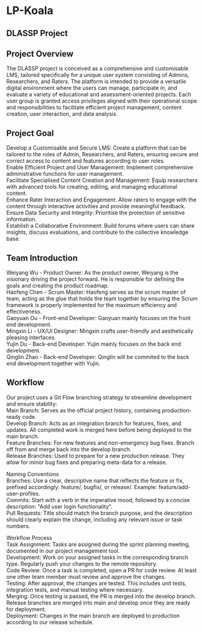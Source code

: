 # LP-Koala
## DLASSP Project 


## Project Overview
The DLASSP project is conceived as a comprehensive and customisable LMS, tailored specifically for a unique user system consisting of Admins, Researchers, and Raters. The platform is intended to provide a versatile digital environment where the users can manage, participate in, and evaluate a variety of educational and assessment-oriented projects. Each user group is granted access privileges aligned with their operational scope and responsibilities to facilitate efficient project management, content creation, user interaction, and data analysis.

## Project Goal
Develop a Customisable and Secure LMS: Create a platform that can be tailored to the roles of Admin, Researchers, and Raters, ensuring secure and correct access to content and features according to user roles.<br>
Enable Efficient Project and User Management: Implement comprehensive administrative functions for user management.<br>
Facilitate Specialised Content Creation and Management: Equip researchers with advanced tools for creating, editing, and managing educational content.<br>
Enhance Rater Interaction and Engagement: Allow raters to engage with the content through interactive activities and provide meaningful feedback.<br>
Ensure Data Security and Integrity: Prioritise the protection of sensitive information.<br>
Establish a Collaborative Environment: Build forums where users can share insights, discuss evaluations, and contribute to the collective knowledge base.

## Team Introduction
Weiyang Wu - Product Owner: As the product owner, Weiyang is the visionary driving the project forward. He is responsible for defining the goals and creating the product roadmap.<br>
Haofeng Chen - Scrum Master: Haofeng serves as the scrum master of team, acting as the glue that holds the team together by ensuring the Scrum framework is properly implemented for the maximum efficiency and effectiveness.<br>
Gaoyuan Ou - Front-end Developer: Gaoyuan mainly focuses on the front end development.<br>
Mingxin Li - UX/UI Designer: Mingxin crafts user-friendly and aesthetically pleasing interfaces.<br>
Yujin Du - Back-end Developer: Yujin mainly focuses on the back end development.<br>
Qinglin Zhao - Back-end Developer: Qinglin will be commited to the back end development together with Yujin.<br>

## Workflow
Our project uses a Git Flow branching strategy to streamline development and ensure stability:<br>
Main Branch: Serves as the official project history, containing production-ready code.<br>
Develop Branch: Acts as an integration branch for features, fixes, and updates. All completed work is merged here before being deployed to the main branch.<br>
Feature Branches: For new features and non-emergency bug fixes. Branch off from and merge back into the develop branch.<br>
Release Branches: Used to prepare for a new production release. They allow for minor bug fixes and preparing meta-data for a release.

Naming Conventions<br>
Branches: Use a clear, descriptive name that reflects the feature or fix, prefixed accordingly: feature/, bugfix/, or release/. Example: feature/add-user-profiles.<br>
Commits: Start with a verb in the imperative mood, followed by a concise description: "Add user login functionality".<br>
Pull Requests: Title should match the branch purpose, and the description should clearly explain the change, including any relevant issue or task numbers.

Workflow Process<br>
Task Assignment: Tasks are assigned during the sprint planning meeting, documented in our project management tool.<br>
Development: Work on your assigned tasks in the corresponding branch type. Regularly push your changes to the remote repository.<br>
Code Review: Once a task is completed, open a PR for code review. At least one other team member must review and approve the changes.<br>
Testing: After approval, the changes are tested. This includes unit tests, integration tests, and manual testing where necessary.<br>
Merging: Once testing is passed, the PR is merged into the develop branch. Release branches are merged into main and develop once they are ready for deployment.<br>
Deployment: Changes in the main branch are deployed to production according to our release schedule.